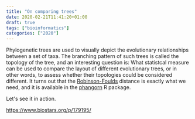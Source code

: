 ```yaml
---
title: "On comparing trees"
date: 2020-02-21T11:41:20+01:00
draft: true
tags: ["bioinformatics"]
categories: ["2020"]
---
```


Phylogenetic trees are used to visually depict the evolutionary relationships between a set of taxa. The branching pattern of such trees is called the topology of the tree, and an interesting question is: What statistcal measure can be used to compare the layout of different evolutionary trees, or in other words, to assess whether their topologies could be considered different. It turns out that the [Robinson-Foulds](https://en.wikipedia.org/wiki/Robinson–Foulds_metric) distance is exactly what we need, and it is available in the [phangorn](https://cran.r-project.org/web/packages/phangorn/index.html) R package.

Let's see it in action.

https://www.biostars.org/p/179195/
